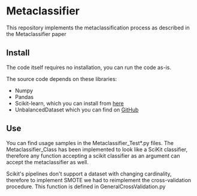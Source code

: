 # Metaclassifier
This repository implements the metaclassification process as described in the Metaclassifier paper

## Install
The code itself requires no installation, you can run the code as-is.

The source code depends on these libraries: 

 * Numpy
 * Pandas
 * Scikit-learn, which you can install from [here][sklearn]
 * UnbalancedDataset which you can find on [GitHub][unbalanced]


## Use
You can find usage samples in the Metaclassifier_Test*.py files. The Metaclassifier_Class has been
implemented to look like a SciKit classifier, therefore any function accepting a scikit classifier
as an argument can accept the metaclassifier as well.

Scikit's pipelines don't support a dataset with changing cardinality, therefore to implement SMOTE
we had to reimplement the cross-validation procedure. This function is defined in GeneralCrossValidation.py


[sklearn]: http://scikit-learn.org/stable/install.html
[unbalanced]: https://github.com/fmfn/UnbalancedDataset
